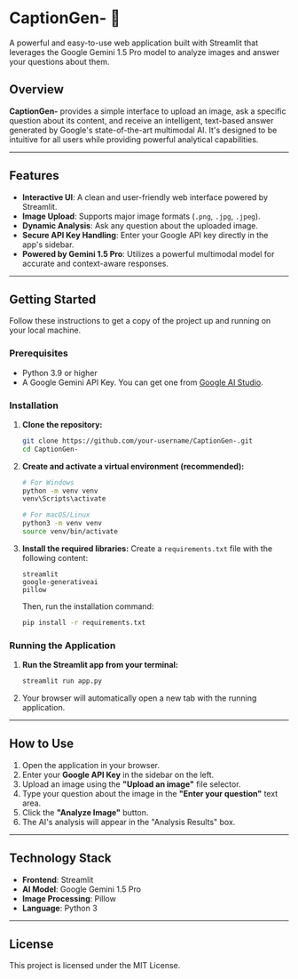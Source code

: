 # CaptionGen- 📸

A powerful and easy-to-use web application built with Streamlit that leverages the Google Gemini 1.5 Pro model to analyze images and answer your questions about them.

## Overview

**CaptionGen-** provides a simple interface to upload an image, ask a specific question about its content, and receive an intelligent, text-based answer generated by Google's state-of-the-art multimodal AI. It's designed to be intuitive for all users while providing powerful analytical capabilities.

-----

## Features

  * **Interactive UI**: A clean and user-friendly web interface powered by Streamlit.
  * **Image Upload**: Supports major image formats (`.png`, `.jpg`, `.jpeg`).
  * **Dynamic Analysis**: Ask any question about the uploaded image.
  * **Secure API Key Handling**: Enter your Google API key directly in the app's sidebar.
  * **Powered by Gemini 1.5 Pro**: Utilizes a powerful multimodal model for accurate and context-aware responses.

-----

## Getting Started

Follow these instructions to get a copy of the project up and running on your local machine.

### Prerequisites

  * Python 3.9 or higher
  * A Google Gemini API Key. You can get one from [Google AI Studio](https://aistudio.google.com/app/apikey).

### Installation

1.  **Clone the repository:**

    ```bash
    git clone https://github.com/your-username/CaptionGen-.git
    cd CaptionGen-
    ```

2.  **Create and activate a virtual environment (recommended):**

    ```bash
    # For Windows
    python -m venv venv
    venv\Scripts\activate

    # For macOS/Linux
    python3 -m venv venv
    source venv/bin/activate
    ```

3.  **Install the required libraries:**
    Create a `requirements.txt` file with the following content:

    ```
    streamlit
    google-generativeai
    pillow
    ```

    Then, run the installation command:

    ```bash
    pip install -r requirements.txt
    ```

### Running the Application

1.  **Run the Streamlit app from your terminal:**
    ```bash
    streamlit run app.py
    ```
2.  Your browser will automatically open a new tab with the running application.

-----

## How to Use

1.  Open the application in your browser.
2.  Enter your **Google API Key** in the sidebar on the left.
3.  Upload an image using the **"Upload an image"** file selector.
4.  Type your question about the image in the **"Enter your question"** text area.
5.  Click the **"Analyze Image"** button.
6.  The AI's analysis will appear in the "Analysis Results" box.

-----

## Technology Stack

  * **Frontend**: Streamlit
  * **AI Model**: Google Gemini 1.5 Pro
  * **Image Processing**: Pillow
  * **Language**: Python 3

-----

## License

This project is licensed under the MIT License.